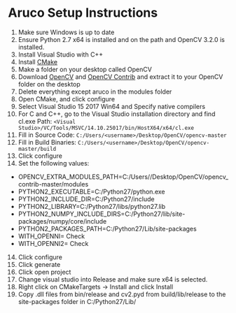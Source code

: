 # Aruco Setup Instructions

1. Make sure Windows is up to date
2. Ensure Python 2.7 x64 is installed and on the path and OpenCV 3.2.0 is installed.
3. Install Visual Studio with C++
4. Install [CMake](http://www.cmake.org/download/)
4. Make a folder on your desktop called OpenCV
5. Download [OpenCV](https://github.com/opencv/opencv) and [OpenCV Contrib](https://github.com/opencv/opencv_contrib) and extract it to your OpenCV folder on the desktop
6. Delete everything except aruco in the modules folder
7. Open CMake, and click configure
8. Select Visual Studio 15 2017 Win64 and Specify native compilers
9. For C and C++, go to the Visual Studio installation directory and find cl.exe Path: `<Visual Studio>/VC/Tools/MSVC/14.10.25017/bin/HostX64/x64/cl.exe`
10. Fill in Source Code: `C:/Users/<username>/Desktop/OpenCV/opencv-master`
11. Fill in Build Binaries: `C:/Users/<username>/Desktop/OpenCV/opencv-master/build`
12. Click configure
13. Set the following values:
 - OPENCV_EXTRA_MODULES_PATH=C:/Users/<user>/Desktop/OpenCV/opencv_contrib-master/modules
 - PYTHON2_EXECUTABLE=C:/Python27/python.exe
 - PYTHON2_INCLUDE_DIR=C:/Python27/include
 - PYTHON2_LIBRARY=C:/Python27/libs/python27.lib
 - PYTHON2_NUMPY_INCLUDE_DIRS=C:/Python27/lib/site-packages/numpy/core/include
 - PYTHON2_PACKAGES_PATH=C:/Python27/Lib/site-packages
 - WITH_OPENNI= Check
 - WITH_OPENNI2= Check
14. Click configure
15. Click generate
16. Click open project
17. Change visual studio into Release and make sure x64 is selected.
18. Right click on CMakeTargets -> Install and click Install
19. Copy .dll files from bin/release and cv2.pyd from build/lib/release to the site-packages folder in C:/Python27/Lib/
